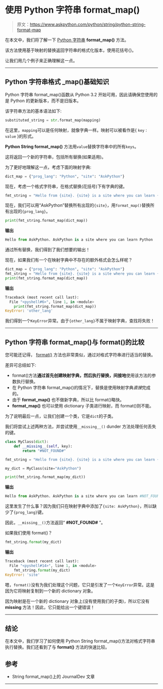 # 使用 Python 字符串 format_map()

> 原文：<https://www.askpython.com/python/string/python-string-format-map>

在本文中，我们将了解一下 [Python 字符串](https://www.askpython.com/python/string/python-string-functions) **format_map()** 方法。

该方法使用基于映射的替换返回字符串的格式化版本，使用花括号{}。

让我们用几个例子来正确理解这一点。

* * *

## Python 字符串格式 _map()基础知识

Python 字符串 format_map()函数从 Python 3.2 开始可用，因此请确保您使用的是 Python 的更新版本，而不是旧版本。

该字符串方法的基本语法如下:

```py
substituted_string = str.format_map(mapping)

```

在这里，`mapping`可以是任何映射，就像字典一样。映射可以被看作是{ `key` : `value` }的形式。

**Python String format_map()** 方法用`value`替换字符串中的所有`keys`。

这将返回一个新的字符串，包括所有替换(如果适用)。

为了更好地理解这一点，考虑下面的映射字典:

```py
dict_map = {"prog_lang": "Python", "site": "AskPython"}

```

现在，考虑一个格式字符串，在格式替换(花括号)下有字典的键。

```py
fmt_string = "Hello from {site}. {site} is a site where you can learn {prog_lang}"

```

现在，我们可以用“AskPython”替换所有出现的`{site}`，用`format_map()`替换所有出现的`{prog_lang}`。

```py
print(fmt_string.format_map(dict_map))

```

**输出**

```py
Hello from AskPython. AskPython is a site where you can learn Python

```

通过所有替换，我们得到了我们想要的输出！

现在，如果我们有一个在映射字典中不存在的额外格式会怎么样呢？

```py
dict_map = {"prog_lang": "Python", "site": "AskPython"}
fmt_string = "Hello from {site}. {site} is a site where you can learn {prog_lang}. What about {other_lang}?"
print(fmt_string.format_map(dict_map))

```

**输出**

```py
Traceback (most recent call last):
  File "<pyshell#6>", line 1, in <module>
    print(fmt_string.format_map(dict_map))
KeyError: 'other_lang'

```

我们得到一个`KeyError`异常。由于`{other_lang}`不属于映射字典，查找将失败！

* * *

## Python 字符串 format_map()与 format()的比较

您可能还记得， [format()](https://www.askpython.com/python/string/python-format-function) 方法也非常类似，通过对格式字符串进行适当的替换。

差异可总结如下:

*   format()方法**通过首先创建映射字典，然后执行替换，间接地**使用该方法的参数执行替换。
*   在 Python 字符串 format_map()的情况下，替换是使用映射字典*直接*完成的。
*   由于 **format_map()** 也不做新字典，所以比 format()略快。
*   **format_map()** 也可以使用 dictionary 子类进行映射，而 format()则不能。

为了说明最后一点，让我们创建一个类，它是`dict`的子类。

我们将尝试上述两种方法，并尝试使用`__missing__()` dunder 方法处理任何丢失的键。

```py
class MyClass(dict):
    def __missing__(self, key):
        return "#NOT_FOUND#"

fmt_string = "Hello from {site}. {site} is a site where you can learn {prog_lang}."

my_dict = MyClass(site="AskPython")

print(fmt_string.format_map(my_dict))

```

**输出**

```py
Hello from AskPython. AskPython is a site where you can learn #NOT_FOUND#.

```

这里发生了什么事？因为我们只在映射字典中添加了`{site: AskPython}`，所以缺少了`{prog_lang}`键。

因此，`__missing__()`方法返回“ **#NOT_FOUND#** ”。

如果我们使用 format()？

```py
fmt_string.format(my_dict)

```

**输出**

```py
Traceback (most recent call last):
  File "<pyshell#14>", line 1, in <module>
    fmt_string.format(my_dict)
KeyError: 'site'

```

嗯，`format()`没有为我们处理这个问题，它只是引发了一个`KeyError`异常。这是因为它将映射复制到一个新的 dictionary 对象。

因为映射是在一个新的 dictionary 对象上(没有使用我们的子类)，所以它没有 **__missing__** 方法！因此，它只能给出一个键错误！

* * *

## 结论

在本文中，我们学习了如何使用 Python String format_map()方法对格式字符串执行替换。我们还看到了与 **format()** 方法的快速比较。

## 参考

*   String format_map()上的 JournalDev 文章

* * *
